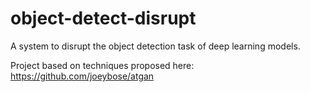 # object-detect-disrupt
A system to disrupt the object detection task of deep learning models.

Project based on techniques proposed here: https://github.com/joeybose/atgan
